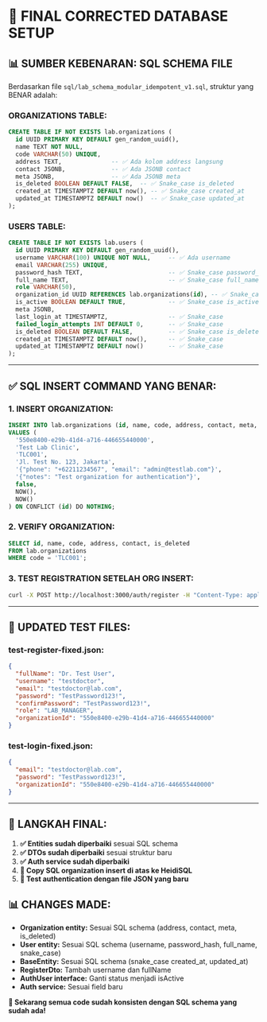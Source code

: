 # 🔧 FINAL CORRECTED DATABASE SETUP

## 📊 SUMBER KEBENARAN: SQL SCHEMA FILE

Berdasarkan file `sql/lab_schema_modular_idempotent_v1.sql`, struktur yang BENAR adalah:

### **ORGANIZATIONS TABLE:**
```sql
CREATE TABLE IF NOT EXISTS lab.organizations (
  id UUID PRIMARY KEY DEFAULT gen_random_uuid(),
  name TEXT NOT NULL,
  code VARCHAR(50) UNIQUE,
  address TEXT,              -- ✅ Ada kolom address langsung
  contact JSONB,             -- ✅ Ada JSONB contact
  meta JSONB,                -- ✅ Ada JSONB meta
  is_deleted BOOLEAN DEFAULT FALSE,  -- ✅ Snake_case is_deleted
  created_at TIMESTAMPTZ DEFAULT now(), -- ✅ Snake_case created_at
  updated_at TIMESTAMPTZ DEFAULT now()  -- ✅ Snake_case updated_at
);
```

### **USERS TABLE:**
```sql
CREATE TABLE IF NOT EXISTS lab.users (
  id UUID PRIMARY KEY DEFAULT gen_random_uuid(),
  username VARCHAR(100) UNIQUE NOT NULL,     -- ✅ Ada username
  email VARCHAR(255) UNIQUE,
  password_hash TEXT,                        -- ✅ Snake_case password_hash
  full_name TEXT,                            -- ✅ Snake_case full_name
  role VARCHAR(50),
  organization_id UUID REFERENCES lab.organizations(id), -- ✅ Snake_case
  is_active BOOLEAN DEFAULT TRUE,            -- ✅ Snake_case is_active
  meta JSONB,
  last_login_at TIMESTAMPTZ,                 -- ✅ Snake_case
  failed_login_attempts INT DEFAULT 0,       -- ✅ Snake_case
  is_deleted BOOLEAN DEFAULT FALSE,          -- ✅ Snake_case is_deleted
  created_at TIMESTAMPTZ DEFAULT now(),      -- ✅ Snake_case
  updated_at TIMESTAMPTZ DEFAULT now()       -- ✅ Snake_case
);
```

---

## ✅ SQL INSERT COMMAND YANG BENAR:

### **1. INSERT ORGANIZATION:**
```sql
INSERT INTO lab.organizations (id, name, code, address, contact, meta, is_deleted, created_at, updated_at)
VALUES (
  '550e8400-e29b-41d4-a716-446655440000',
  'Test Lab Clinic',
  'TLC001',
  'Jl. Test No. 123, Jakarta',
  '{"phone": "+62211234567", "email": "admin@testlab.com"}',
  '{"notes": "Test organization for authentication"}',
  false,
  NOW(),
  NOW()
) ON CONFLICT (id) DO NOTHING;
```

### **2. VERIFY ORGANIZATION:**
```sql
SELECT id, name, code, address, contact, is_deleted 
FROM lab.organizations 
WHERE code = 'TLC001';
```

### **3. TEST REGISTRATION SETELAH ORG INSERT:**
```bash
curl -X POST http://localhost:3000/auth/register -H "Content-Type: application/json" -d @test-register-fixed.json
```

---

## 📁 UPDATED TEST FILES:

### **test-register-fixed.json:**
```json
{
  "fullName": "Dr. Test User",
  "username": "testdoctor",
  "email": "testdoctor@lab.com",
  "password": "TestPassword123!",
  "confirmPassword": "TestPassword123!",
  "role": "LAB_MANAGER",
  "organizationId": "550e8400-e29b-41d4-a716-446655440000"
}
```

### **test-login-fixed.json:**
```json
{
  "email": "testdoctor@lab.com",
  "password": "TestPassword123!",
  "organizationId": "550e8400-e29b-41d4-a716-446655440000"
}
```

---

## 🎯 LANGKAH FINAL:

1. **✅ Entities sudah diperbaiki** sesuai SQL schema
2. **✅ DTOs sudah diperbaiki** sesuai struktur baru
3. **✅ Auth service sudah diperbaiki** 
4. **📝 Copy SQL organization insert di atas ke HeidiSQL**
5. **🚀 Test authentication dengan file JSON yang baru**

## 📊 CHANGES MADE:

- **Organization entity:** Sesuai SQL schema (address, contact, meta, is_deleted)
- **User entity:** Sesuai SQL schema (username, password_hash, full_name, snake_case)
- **BaseEntity:** Sesuai SQL schema (snake_case created_at, updated_at)
- **RegisterDto:** Tambah username dan fullName
- **AuthUser interface:** Ganti status menjadi isActive
- **Auth service:** Sesuai field baru

**🔑 Sekarang semua code sudah konsisten dengan SQL schema yang sudah ada!**
